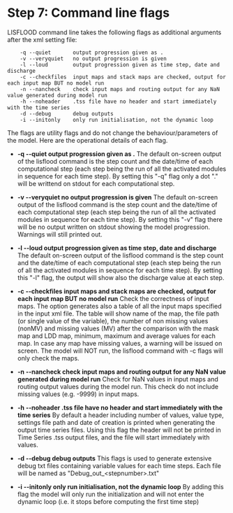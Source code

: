 # Step 7: Command line flags
LISFLOOD command line takes the following flags as additional arguments after the xml setting file:

```
    -q --quiet       output progression given as .
    -v --veryquiet   no output progression is given
    -l --loud        output progression given as time step, date and discharge
    -c --checkfiles  input maps and stack maps are checked, output for each input map BUT no model run
    -n --nancheck    check input maps and routing output for any NaN value generated during model run
    -h --noheader    .tss file have no header and start immediately with the time series
    -d --debug       debug outputs
    -i --initonly    only run initialisation, not the dynamic loop
```

The flags are utility flags and do not change the behaviour/parameters of the model. Here are the operational details of each flag.

- **-q --quiet       output progression given as .**
    The default on-screen output of the lisflood command is the step count and the date/time of each computational step (each step being the run of all the activated modules in sequence for each time step). By setting this "-q" flag only a dot "." will be writtend on stdout for each computational step.

- **-v --veryquiet   no output progression is given**
   The default on-screen output of the lisflood command is the step count and the date/time of each computational step (each step being the run of all the activated modules in sequence for each time step). By setting this "-v" flag there will be no output written on stdout showing the model progression. Warnings will still printed out.
   
- **-l --loud        output progression given as time step, date and discharge**
   The default on-screen output of the lisflood command is the step count and the date/time of each computational step (each step being the run of all the activated modules in sequence for each time step). By setting this "-l" flag, the output will show also the discharge value at each step.

- **-c --checkfiles  input maps and stack maps are checked, output for each input map BUT no model run**
    Check the correctness of input maps. The option generates also a table of all the input maps specified in the input xml file. The table will show name of the map, the file path (or single value of the variable), the number of non missing values (nonMV) and missing values (MV) after the comparison with the mask map and LDD map, minimum, maximum and average values for each map. In case any map have missing values, a warning will be issued on screen. The model will NOT run, the lisflood command with -c flags will only check the maps.

- **-n --nancheck    check input maps and routing output for any NaN value generated during model run**
    Check for NaN values in input maps and routing output values during the model run. This check do not include missing values (e.g. -9999) in input maps.

- **-h --noheader    .tss file have no header and start immediately with the time series**
    By default a header including number of values, value type, settings file path and date of creation is printed when generating the output time series files. Using this flag the header will not be printed in Time Series .tss output files, and the file will start immediately with values.

- **-d --debug       debug outputs**
    This flags is used to generate extensive debug txt files containing variable values for each time steps. Each file will be named as "Debug_out_&lt;stepnumber&gt;.txt"

- **-i --initonly    only run initialisation, not the dynamic loop**
    By adding this flag the model will only run the initialization and will not enter the dynamic loop (i.e. it stops before computing the first time step)